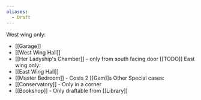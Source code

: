 ```yaml
---
aliases:
  - Draft
---
```

West wing only:
- [[Garage]]
- [[West Wing Hall]]
- [[Her Ladyship's Chamber]] - only from south facing door [[TODO]]
East wing only:
- [[East Wing Hall]]
- [[Master Bedroom]] - Costs 2 [[Gem]]s
Other Special cases:
- [[Conservatory]] - Only in a corner
- [[Bookshop]] - Only draftable from [[Library]]